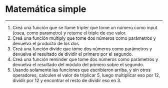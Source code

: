 
# Matemática simple
___

1. Creá una función que se llame tripler que tome un número como input \(osea, como parametro\) y retorne el triple de ese valor.
2. Creá una función multiply que tome dos números como parámetros y devuelva el producto de los dos.
3. Creá una función divide que tome dos números como parámetros y devuelva el resultado de dividir el primero por el segundo.
4. Creá una función reminder que tome dos números como parámetros y devuelva el resultado del módulo del primero sobre el segundo.
5. Usando solamente las funciones que escribieron arriba, y sin otros operadores, calculen el valor de triplicar 5, luego multiplicar eso por 12, dividir por 12 y encontrar el resto de dividir eso en 3.